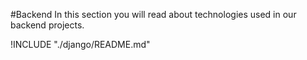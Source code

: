 #Backend
In this section you will read about technologies used in our backend projects. 

!INCLUDE "./django/README.md"